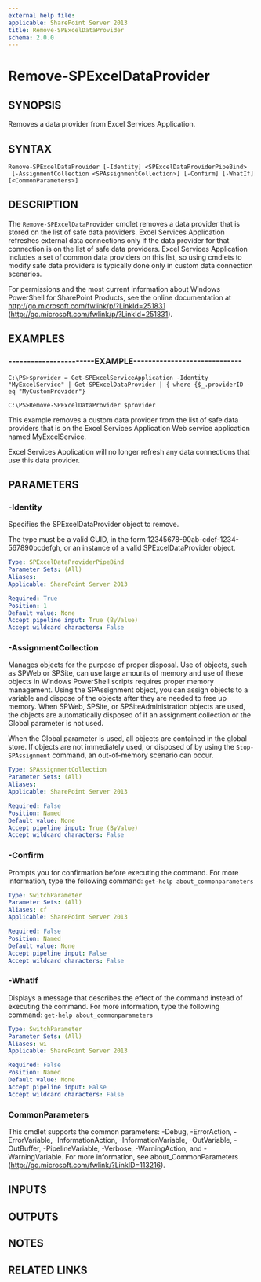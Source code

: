 ```yaml
---
external help file: 
applicable: SharePoint Server 2013
title: Remove-SPExcelDataProvider
schema: 2.0.0
---
```


# Remove-SPExcelDataProvider

## SYNOPSIS
Removes a data provider from Excel Services Application.


## SYNTAX

```
Remove-SPExcelDataProvider [-Identity] <SPExcelDataProviderPipeBind>
 [-AssignmentCollection <SPAssignmentCollection>] [-Confirm] [-WhatIf] [<CommonParameters>]
```

## DESCRIPTION
The `Remove-SPExcelDataProvider` cmdlet removes a data provider that is stored on the list of safe data providers.
Excel Services Application refreshes external data connections only if the data provider for that connection is on the list of safe data providers.
Excel Services Application includes a set of common data providers on this list, so using cmdlets to modify safe data providers is typically done only in custom data connection scenarios.

For permissions and the most current information about Windows PowerShell for SharePoint Products, see the online documentation at http://go.microsoft.com/fwlink/p/?LinkId=251831 (http://go.microsoft.com/fwlink/p/?LinkId=251831).


## EXAMPLES

### -----------------------EXAMPLE-----------------------------
```
C:\PS>$provider = Get-SPExcelServiceApplication -Identity "MyExcelService" | Get-SPExcelDataProvider | { where {$_.providerID -eq "MyCustomProvider"}

C:\PS>Remove-SPExcelDataProvider $provider
```

This example removes a custom data provider from the list of safe data providers that is on the Excel Services Application Web service application named MyExcelService.

Excel Services Application will no longer refresh any data connections that use this data provider.


## PARAMETERS

### -Identity
Specifies the SPExcelDataProvider object to remove.

The type must be a valid GUID, in the form 12345678-90ab-cdef-1234-567890bcdefgh, or an instance of a valid SPExcelDataProvider object.

```yaml
Type: SPExcelDataProviderPipeBind
Parameter Sets: (All)
Aliases: 
Applicable: SharePoint Server 2013

Required: True
Position: 1
Default value: None
Accept pipeline input: True (ByValue)
Accept wildcard characters: False
```

### -AssignmentCollection
Manages objects for the purpose of proper disposal.
Use of objects, such as SPWeb or SPSite, can use large amounts of memory and use of these objects in Windows PowerShell scripts requires proper memory management.
Using the SPAssignment object, you can assign objects to a variable and dispose of the objects after they are needed to free up memory.
When SPWeb, SPSite, or SPSiteAdministration objects are used, the objects are automatically disposed of if an assignment collection or the Global parameter is not used.

When the Global parameter is used, all objects are contained in the global store.
If objects are not immediately used, or disposed of by using the `Stop-SPAssignment` command, an out-of-memory scenario can occur.

```yaml
Type: SPAssignmentCollection
Parameter Sets: (All)
Aliases: 
Applicable: SharePoint Server 2013

Required: False
Position: Named
Default value: None
Accept pipeline input: True (ByValue)
Accept wildcard characters: False
```

### -Confirm
Prompts you for confirmation before executing the command.
For more information, type the following command: `get-help about_commonparameters`

```yaml
Type: SwitchParameter
Parameter Sets: (All)
Aliases: cf
Applicable: SharePoint Server 2013

Required: False
Position: Named
Default value: None
Accept pipeline input: False
Accept wildcard characters: False
```

### -WhatIf
Displays a message that describes the effect of the command instead of executing the command.
For more information, type the following command: `get-help about_commonparameters`

```yaml
Type: SwitchParameter
Parameter Sets: (All)
Aliases: wi
Applicable: SharePoint Server 2013

Required: False
Position: Named
Default value: None
Accept pipeline input: False
Accept wildcard characters: False
```

### CommonParameters
This cmdlet supports the common parameters: -Debug, -ErrorAction, -ErrorVariable, -InformationAction, -InformationVariable, -OutVariable, -OutBuffer, -PipelineVariable, -Verbose, -WarningAction, and -WarningVariable. For more information, see about_CommonParameters (http://go.microsoft.com/fwlink/?LinkID=113216).

## INPUTS

## OUTPUTS

## NOTES

## RELATED LINKS
